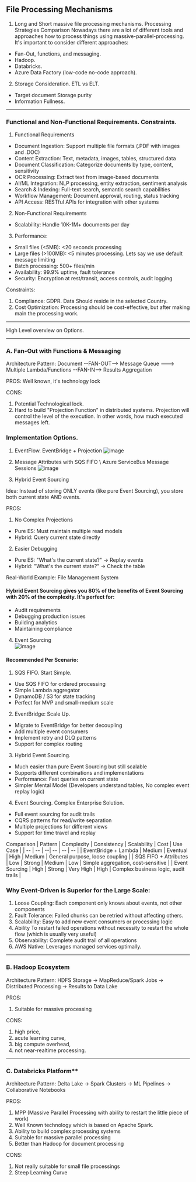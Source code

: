 ## File Processing Mechanisms
1. Long and Short massive file processing mechanisms. Processing Strategies Comparison
Nowadays there are a lot of different tools and approaches how to process things using massive-parallel-processing. It's important to consider different approaches:
  * Fan-Out, functions, and messaging.
  * Hadoop.
  * Databricks.
  * Azure Data Factory (low-code no-code approach).

2. Storage Consideration. ETL vs ELT.
  * Target document Storage purity
  *  Information Fullness.

---
### Functional and Non-Functional Requirements. Constraints.
1.  Functional Requirements
  * Document Ingestion: Support multiple file formats (.PDF with images and .DOC)
  * Content Extraction: Text, metadata, images, tables, structured data
  * Document Classification: Categorize documents by type, content, sensitivity
  * OCR Processing: Extract text from image-based documents
  * AI/ML Integration: NLP processing, entity extraction, sentiment analysis
  * Search & Indexing: Full-text search, semantic search capabilities
  * Workflow Management: Document approval, routing, status tracking
  * API Access: RESTful APIs for integration with other systems
2. Non-Functional Requirements
  * Scalability: Handle 10K-1M+ documents per day
3. Performance:
  * Small files (<5MB): <20 seconds processing
  * Large files (>100MB): <5 minutes processing. Lets say we use default message limiting
  * Batch processing: 500+ files/min
  * Availability: 99.9% uptime, fault tolerance
  * Security: Encryption at rest/transit, access controls, audit logging

Constraints:
1. Compliance: GDPR. Data Should reside in the selected Country.
2. Cost Optimization: Processing should be cost-effective, but after making main the processing work.

-----
High Level overview on Options.

-----
### A. Fan-Out with Functions & Messaging  
Architecture Pattern:
Document --FAN-OUT--> Message Queue ---> Multiple Lambda/Functions --FAN-IN--> Results Aggregation

PROS: Well known, it's technology lock

CONS: 
1. Potential Technological lock.
2. Hard to build "Projection Function" in distributed systems. Projection will control the level of the execution. In other words, how much executed messages left.

### Implementation Options.
1. EventFlow. EventBridge + Projection
![image](https://github.com/user-attachments/assets/542ff67c-0f3e-4a91-9ea5-33b168083945)

2. Message Attributes with SQS FIFO \ Azure ServiceBus Message Sessions
![image](https://github.com/user-attachments/assets/658fa252-46fd-4f97-8948-619c7532553f)

3. Hybrid Event Sourcing

Idea: Instead of storing ONLY events (like pure Event Sourcing), you store both current state AND events.

PROS:
1. No Complex Projections
  - Pure ES: Must maintain multiple read models
  - Hybrid: Query current state directly

2. Easier Debugging
  - Pure ES: "What's the current state?" → Replay events
  - Hybrid: "What's the current state?" → Check the table

Real-World Example: File Management System

#### Hybrid Event Sourcing gives you 80% of the benefits of Event Sourcing with 20% of the complexity. It's perfect for:
* Audit requirements
* Debugging production issues
* Building analytics
* Maintaining compliance

4. Event Sourcing  
![image](https://github.com/user-attachments/assets/a22c6bfd-e561-4580-93a9-8ee76d1eac95)

#### Recommended Per Scenario:
1. SQS FIFO. Start Simple.
* Use SQS FIFO for ordered processing
* Simple Lambda aggregator
* DynamoDB / S3 for state tracking
* Perfect for MVP and small-medium scale  
  
2. EventBridge: Scale Up.

* Migrate to EventBridge for better decoupling
* Add multiple event consumers
* Implement retry and DLQ patterns
* Support for complex routing

3. Hybrid Event Sourcing.
* Much easier than pure Event Sourcing but still scalable
* Supports different combinations and implementations
* Performance: Fast queries on current state
* Simpler Mental Model (Developers understand tables, No complex event replay logic)

4. Event Sourcing. Complex Enterprise Solution.

* Full event sourcing for audit trails
* CQRS patterns for read/write separation
* Multiple projections for different views
* Support for time travel and replay

Comparison
| Pattern | Complexity | Consistency | Scalability  | Cost | Use Case | 
| -- | -- | --| -- | -- | -- |
| EventBridge + Lambda | Medium | Eventual | High | Medium | General purpose, loose coupling | 
| SQS FIFO + Attributes | Low | Strong | Medium | Low | Simple aggregation, cost-sensitive   |
| Event Sourcing | High | Strong | Very High | High | Complex business logic, audit trails   |


### Why Event-Driven is Superior for the Large Scale:

1. Loose Coupling: Each component only knows about events, not other components
2. Fault Tolerance: Failed chunks can be retried without affecting others.
3. Scalability: Easy to add new event consumers or processing logic
4. Ability To restart failed operations without necessity to restart the whole flow (which is usually very useful) 
5. Observability: Complete audit trail of all operations
6. AWS Native: Leverages managed services optimally.

-----
### B. Hadoop Ecosystem
Architecture Pattern:
HDFS Storage → MapReduce/Spark Jobs → Distributed Processing → Results to Data Lake

PROS:
1. Suitable for massive processing

CONS: 
1. high price,
2. acute learning curve,
3. big compute overhead,
4. not near-realtime processing.

-----
### C. Databricks Platform**  
Architecture Pattern:
Delta Lake → Spark Clusters → ML Pipelines → Collaborative Notebooks

PROS:
1. MPP (Massive Parallel Processing with ability to restart the little piece of work)
2. Well Known technology which is based on Apache Spark.
3. Ability to build complex processing systems
4. Suitable for massive parallel processing
5. Better than Hadoop for document processing

CONS:
1. Not really suitable for small file processings
2. Steep Learning Curve
